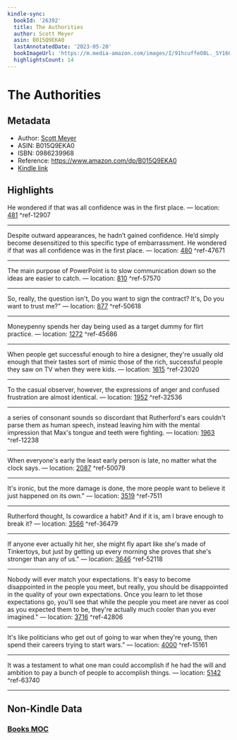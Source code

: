 ```yaml
---
kindle-sync:
  bookId: '26392'
  title: The Authorities
  author: Scott Meyer
  asin: B015Q9EKA0
  lastAnnotatedDate: '2023-05-20'
  bookImageUrl: 'https://m.media-amazon.com/images/I/91hcuffeO8L._SY160.jpg'
  highlightsCount: 14
---
```


# The Authorities

## Metadata

-   Author: [Scott Meyer](https://www.amazon.comundefined)
-   ASIN: B015Q9EKA0
-   ISBN: 0986239968
-   Reference: https://www.amazon.com/dp/B015Q9EKA0
-   [Kindle link](kindle://book?action=open&asin=B015Q9EKA0)

## Highlights

He wondered if that was all confidence was in the first place. — location: [481](kindle://book?action=open&asin=B015Q9EKA0&location=481) ^ref-12907

---

Despite outward appearances, he hadn’t gained confidence. He’d simply become desensitized to this specific type of embarrassment. He wondered if that was all confidence was in the first place. — location: [480](kindle://book?action=open&asin=B015Q9EKA0&location=480) ^ref-47671

---
The main purpose of PowerPoint is to slow communication down so the ideas are easier to catch. — location: [810](kindle://book?action=open&asin=B015Q9EKA0&location=810) ^ref-57570

---

So, really, the question isn't, Do you want to sign the contract? It's, Do you want to trust me?" — location: [877](kindle://book?action=open&asin=B015Q9EKA0&location=877) ^ref-50618

---

Moneypenny spends her day being used as a target dummy for flirt practice. — location: [1272](kindle://book?action=open&asin=B015Q9EKA0&location=1272) ^ref-45686

---

When people get successful enough to hire a designer, they're usually old enough that their tastes sort of mimic those of the rich, successful people they saw on TV when they were kids. — location: [1615](kindle://book?action=open&asin=B015Q9EKA0&location=1615) ^ref-23020

---

To the casual observer, however, the expressions of anger and confused frustration are almost identical. — location: [1952](kindle://book?action=open&asin=B015Q9EKA0&location=1952) ^ref-32536

---

a series of consonant sounds so discordant that Rutherford's ears couldn't parse them as human speech, instead leaving him with the mental impression that Max's tongue and teeth were fighting. — location: [1963](kindle://book?action=open&asin=B015Q9EKA0&location=1963) ^ref-12238

---

When everyone's early the least early person is late, no matter what the clock says. — location: [2087](kindle://book?action=open&asin=B015Q9EKA0&location=2087) ^ref-50079

---

It's ironic, but the more damage is done, the more people want to believe it just happened on its own." — location: [3519](kindle://book?action=open&asin=B015Q9EKA0&location=3519) ^ref-7511

---

Rutherford thought, Is cowardice a habit? And if it is, am I brave enough to break it? — location: [3566](kindle://book?action=open&asin=B015Q9EKA0&location=3566) ^ref-36479

---

If anyone ever actually hit her, she might fly apart like she's made of Tinkertoys, but just by getting up every morning she proves that she's stronger than any of us." — location: [3646](kindle://book?action=open&asin=B015Q9EKA0&location=3646) ^ref-52118

---

Nobody will ever match your expectations. It's easy to become disappointed in the people you meet, but really, you should be disappointed in the quality of your own expectations. Once you learn to let those expectations go, you'll see that while the people you meet are never as cool as you expected them to be, they're actually much cooler than you ever imagined." — location: [3716](kindle://book?action=open&asin=B015Q9EKA0&location=3716) ^ref-42806

---

It's like politicians who get out of going to war when they're young, then spend their careers trying to start wars." — location: [4000](kindle://book?action=open&asin=B015Q9EKA0&location=4000) ^ref-15161

---

It was a testament to what one man could accomplish if he had the will and ambition to pay a bunch of people to accomplish things. — location: [5142](kindle://book?action=open&asin=B015Q9EKA0&location=5142) ^ref-63740

---

## Non-Kindle Data

### [Books MOC](Books%20MOC.md)
